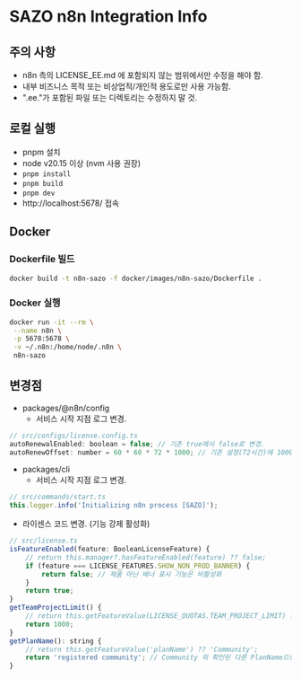 
# SAZO n8n Integration Info

## 주의 사항
- n8n 측의 LICENSE_EE.md 에 포함되지 않는 범위에서만 수정을 해야 함.
- 내부 비즈니스 목적 또는 비상업적/개인적 용도로만 사용 가능함.
- ".ee."가 포함된 파일 또는 디렉토리는 수정하지 말 것.

## 로컬 실행
- pnpm 설치
- node v20.15 이상 (nvm 사용 권장)
- <code>pnpm install</code>
- <code>pnpm build</code>
- <code>pnpm dev</code>
- http://localhost:5678/ 접속

## Docker
### Dockerfile 빌드
```bash
docker build -t n8n-sazo -f docker/images/n8n-sazo/Dockerfile .
```
### Docker 실행
```bash
docker run -it --rm \
 --name n8n \
 -p 5678:5678 \
 -v ~/.n8n:/home/node/.n8n \
 n8n-sazo
```

## 변경점
- packages/@n8n/config
	- 서비스 시작 지점 로그 변경.

```js
// src/configs/license.config.ts
autoRenewalEnabled: boolean = false; // 기존 true에서 false로 변경.
autoRenewOffset: number = 60 * 60 * 72 * 1000; // 기존 설정(72시간)에 1000을 곱함.
```

- packages/cli
  - 서비스 시작 지점 로그 변경.

```js
// src/commands/start.ts
this.logger.info('Initializing n8n process [SAZO]');
```

- 라이센스 코드 변경. (기능 강제 활성화)

```js
// src/license.ts
isFeatureEnabled(feature: BooleanLicenseFeature) {
	// return this.manager?.hasFeatureEnabled(feature) ?? false;
	if (feature === LICENSE_FEATURES.SHOW_NON_PROD_BANNER) {
		return false; // 제품 아닌 배너 표시 기능은 비활성화
	}
	return true;
}
getTeamProjectLimit() {
	// return this.getFeatureValue(LICENSE_QUOTAS.TEAM_PROJECT_LIMIT) ?? 0;
	return 1000;
}
getPlanName(): string {
	// return this.getFeatureValue('planName') ?? 'Community';
	return 'registered community'; // Community 외 확인된 다른 PlanName으로 변경. 내부에서 Community와 else로만 구분함.
}
```

